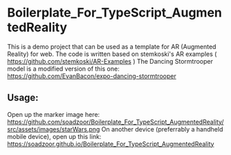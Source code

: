 # Boilerplate_For_TypeScript_AugmentedReality

This is a demo project that can be used as a template for AR (Augmented Reality) for web.
The code is written based on stemkoski's AR examples ( https://github.com/stemkoski/AR-Examples )
The Dancing Stormtrooper model is a modified version of this one: https://github.com/EvanBacon/expo-dancing-stormtrooper

## Usage:
Open up the marker image here: https://github.com/soadzoor/Boilerplate_For_TypeScript_AugmentedReality/src/assets/images/starWars.png
On another device (preferrably a handheld mobile device), open up this link: https://soadzoor.github.io/Boilerplate_For_TypeScript_AugmentedReality